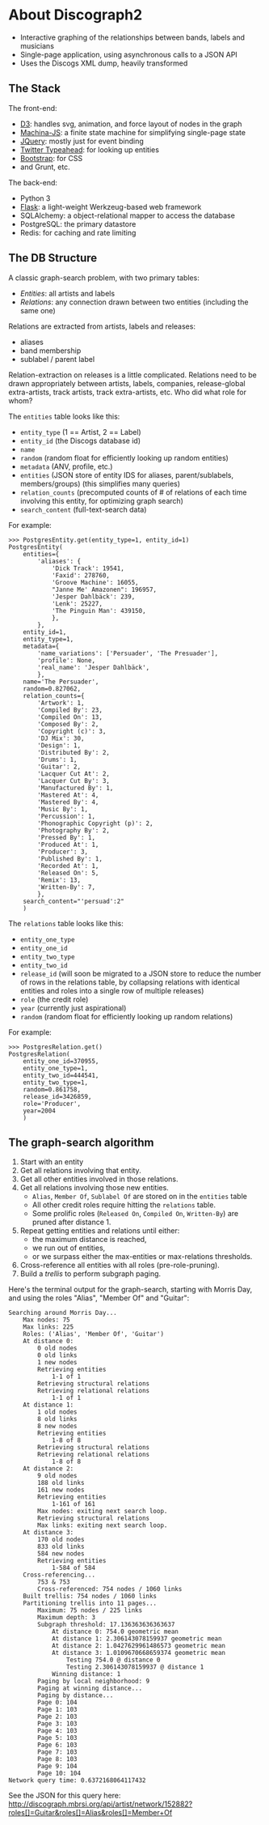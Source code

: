 About Discograph2
=================

- Interactive graphing of the relationships between bands, labels and musicians
- Single-page application, using asynchronous calls to a JSON API
- Uses the Discogs XML dump, heavily transformed

The Stack
---------

The front-end:

- [D3](https://d3js.org): handles svg, animation, and force layout of nodes in the graph
- [Machina-JS](http://machina-js.org/): a finite state machine for simplifying single-page state
- [JQuery](https://jquery.com): mostly just for event binding
- [Twitter Typeahead](https://github.com/twitter/typeahead.js/): for looking up entities
- [Bootstrap](http://getbootstrap.com/): for CSS
- and Grunt, etc.

The back-end:

- Python 3
- [Flask](http://flask.pocoo.org/): a light-weight Werkzeug-based web framework
- SQLAlchemy: a object-relational mapper to access the database
- PostgreSQL: the primary datastore
- Redis: for caching and rate limiting

The DB Structure
----------------

A classic graph-search problem, with two primary tables:

- *Entities*: all artists and labels
- *Relations*: any connection drawn between two entities (including the same one)

Relations are extracted from artists, labels and releases:

- aliases
- band membership
- sublabel / parent label

Relation-extraction on releases is a little complicated. Relations need to be drawn appropriately between artists,
labels, companies, release-global extra-artists, track artists, track extra-artists, etc. Who did what role for whom?

The `entities` table looks like this:

- `entity_type` (1 == Artist, 2 == Label)
- `entity_id` (the Discogs database id)
- `name`
- `random` (random float for efficiently looking up random entities)
- `metadata` (ANV, profile, etc.)
- `entities` (JSON store of entity IDS for aliases, parent/sublabels, members/groups) (this simplifies many queries)
- `relation_counts` (precomputed counts of # of relations of each time involving this entity, for optimizing graph
  search)
- `search_content` (full-text-search data)

For example:

```
>>> PostgresEntity.get(entity_type=1, entity_id=1)
PostgresEntity(
    entities={
        'aliases': {
            'Dick Track': 19541,
            'Faxid': 278760,
            'Groove Machine': 16055,
            "Janne Me' Amazonen": 196957,
            'Jesper Dahlbäck': 239,
            'Lenk': 25227,
            'The Pinguin Man': 439150,
            },
        },
    entity_id=1,
    entity_type=1,
    metadata={
        'name_variations': ['Persuader', 'The Presuader'],
        'profile': None,
        'real_name': 'Jesper Dahlbäck',
        },
    name='The Persuader',
    random=0.827062,
    relation_counts={
        'Artwork': 1,
        'Compiled By': 23,
        'Compiled On': 13,
        'Composed By': 2,
        'Copyright (c)': 3,
        'DJ Mix': 30,
        'Design': 1,
        'Distributed By': 2,
        'Drums': 1,
        'Guitar': 2,
        'Lacquer Cut At': 2,
        'Lacquer Cut By': 3,
        'Manufactured By': 1,
        'Mastered At': 4,
        'Mastered By': 4,
        'Music By': 1,
        'Percussion': 1,
        'Phonographic Copyright (p)': 2,
        'Photography By': 2,
        'Pressed By': 1,
        'Produced At': 1,
        'Producer': 3,
        'Published By': 1,
        'Recorded At': 1,
        'Released On': 5,
        'Remix': 13,
        'Written-By': 7,
        },
    search_content="'persuad':2"
    )
```

The `relations` table looks like this:

- `entity_one_type`
- `entity_one_id`
- `entity_two_type`
- `entity_two_id`
- `release_id` (will soon be migrated to a JSON store to reduce the number of rows in the relations table, by collapsing
  relations with identical entities and roles into a single row of multiple releases)
- `role` (the credit role)
- `year` (currently just aspirational)
- `random` (random float for efficiently looking up random relations)

For example:

```
>>> PostgresRelation.get()
PostgresRelation(
    entity_one_id=370955,
    entity_one_type=1,
    entity_two_id=444541,
    entity_two_type=1,
    random=0.861758,
    release_id=3426859,
    role='Producer',
    year=2004
    )
```

The graph-search algorithm
--------------------------

1. Start with an entity
2. Get all relations involving that entity.
3. Get all other entities involved in those relations.
4. Get all relations involving those new entities.
    - `Alias`, `Member Of`, `Sublabel Of` are stored on in the `entities` table
    - All other credit roles require hitting the `relations` table.
    - Some prolific roles (`Released On`, `Compiled On`, `Written-By`) are pruned after distance 1.
5. Repeat getting entities and relations until either:
    - the maximum distance is reached,
    - we run out of entities,
    - or we surpass either the max-entities or max-relations thresholds.
6. Cross-reference all entities with all roles (pre-role-pruning).
7. Build a *trellis* to perform subgraph paging.

Here's the terminal output for the graph-search, starting with Morris Day, and using the roles "Alias", "Member Of"
and "Guitar":

```
Searching around Morris Day...
    Max nodes: 75
    Max links: 225
    Roles: ('Alias', 'Member Of', 'Guitar')
    At distance 0:
        0 old nodes
        0 old links
        1 new nodes
        Retrieving entities
            1-1 of 1
        Retrieving structural relations
        Retrieving relational relations
            1-1 of 1
    At distance 1:
        1 old nodes
        8 old links
        8 new nodes
        Retrieving entities
            1-8 of 8
        Retrieving structural relations
        Retrieving relational relations
            1-8 of 8
    At distance 2:
        9 old nodes
        188 old links
        161 new nodes
        Retrieving entities
            1-161 of 161
        Max nodes: exiting next search loop.
        Retrieving structural relations
        Max links: exiting next search loop.
    At distance 3:
        170 old nodes
        833 old links
        584 new nodes
        Retrieving entities
            1-584 of 584
    Cross-referencing...
        753 & 753
        Cross-referenced: 754 nodes / 1060 links
    Built trellis: 754 nodes / 1060 links
    Partitioning trellis into 11 pages...
        Maximum: 75 nodes / 225 links
        Maximum depth: 3
        Subgraph threshold: 17.136363636363637
            At distance 0: 754.0 geometric mean
            At distance 1: 2.306143078159937 geometric mean
            At distance 2: 1.0427629961486573 geometric mean
            At distance 3: 1.0109670668659374 geometric mean
                Testing 754.0 @ distance 0
                Testing 2.306143078159937 @ distance 1
            Winning distance: 1
        Paging by local neighborhood: 9
        Paging at winning distance...
        Paging by distance...
        Page 0: 104
        Page 1: 103
        Page 2: 103
        Page 3: 103
        Page 4: 103
        Page 5: 103
        Page 6: 103
        Page 7: 103
        Page 8: 103
        Page 9: 104
        Page 10: 104
Network query time: 0.6372168064117432
```

See the JSON for this query
here: http://discograph.mbrsi.org/api/artist/network/152882?roles[]=Guitar&roles[]=Alias&roles[]=Member+Of
